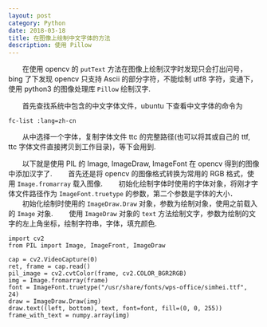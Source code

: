 ```yaml
---
layout: post
category: Python
date: 2018-03-18
title: 在图像上绘制中文字体的方法
description: 使用 Pillow
---
```


　　在使用 opencv 的 `putText` 方法在图像上绘制汉字时发现只会打出问号，bing 了下发现 opencv 只支持 Ascii 的部分字符，不能绘制 utf8 字符，变通下，使用 python3 的图像处理库 `Pillow` 绘制汉字.

　　首先查找系统中包含的中文字体文件，ubuntu 下查看中文字体的命令为

```shell
fc-list :lang=zh-cn
```

　　从中选择一个字体，复制字体文件 ttc 的完整路径(也可以将其或自己的 ttf, ttc 字体文件直接拷贝到工作目录)，等下会用到.

　　以下就是使用 PIL 的 Image, ImageDraw, ImageFont 在 opencv 得到的图像中添加汉字了.
　　首先还是将 opencv 的图像格式转换为常用的 RGB 格式，使用 `Image.fromarray` 载入图像.
　　初始化绘制字体时使用的字体对象，将刚才字体文件路径作为 `ImageFont.truetype` 的参数，第二个参数是字体的大小．
　　初始化绘制时使用的 `ImageDraw.Draw` 对象，参数为绘制对象，使用之前载入的 `Image` 对象.
　　使用 `ImageDraw` 对象的 `text` 方法绘制文字，参数为绘制的文字的左上角坐标，绘制字符串，字体，填充颜色.

```python3
import cv2
from PIL import Image, ImageFront, ImageDraw

cap = cv2.VideoCapture(0)
ret, frame = cap.read()
pil_image = cv2.cvtColor(frame, cv2.COLOR_BGR2RGB)
img = Image.fromarray(frame)
font = ImageFont.truetype("/usr/share/fonts/wps-office/simhei.ttf", 24)
draw = ImageDraw.Draw(img)
draw.text((left, bottom), text, font=font, fill=(0, 0, 255))
frame_with_text = numpy.array(img)
```